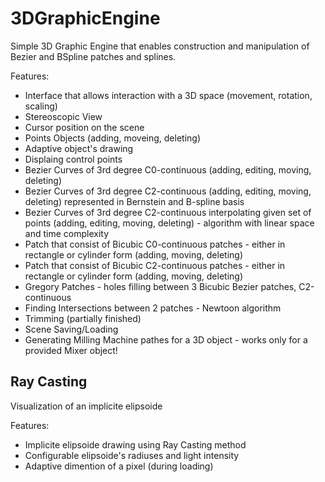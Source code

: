 # 3DGraphicEngine
Simple 3D Graphic Engine that enables construction and manipulation of Bezier and BSpline patches and splines. 

Features:
- Interface that allows interaction with a 3D space (movement, rotation, scaling)
- Stereoscopic View
- Cursor position on the scene
- Points Objects (adding, moveing, deleting)
- Adaptive object's drawing
- Displaing control points
- Bezier Curves of 3rd degree C0-continuous (adding, editing, moving, deleting)
- Bezier Curves of 3rd degree C2-continuous (adding, editing, moving, deleting) represented in Bernstein and B-spline basis
- Bezier Curves of 3rd degree C2-continuous interpolating given set of points (adding, editing, moving, deleting) - algorithm with linear space and time complexity
- Patch that consist of Bicubic C0-continuous patches - either in rectangle or cylinder form (adding, moving, deleting)
- Patch that consist of Bicubic C2-continuous patches - either in rectangle or cylinder form (adding, moving, deleting)
- Gregory Patches - holes filling between 3 Bicubic Bezier patches, C2-continuous
- Finding Intersections between 2 patches - Newtoon algorithm
- Trimming (partially finished)
- Scene Saving/Loading
- Generating Milling Machine pathes for a 3D object - works only for a provided Mixer object!

## Ray Casting
Visualization of an implicite elipsoide 

Features:
- Implicite elipsoide drawing using Ray Casting method
- Configurable elipsoide's radiuses and light intensity
- Adaptive dimention of a pixel (during loading)
